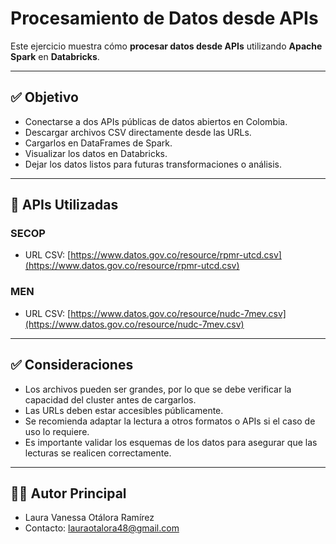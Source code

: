 # Procesamiento de Datos desde APIs

Este ejercicio muestra cómo **procesar datos desde APIs** utilizando **Apache Spark** en **Databricks**.

---

## ✅ Objetivo

- Conectarse a dos APIs públicas de datos abiertos en Colombia.
- Descargar archivos CSV directamente desde las URLs.
- Cargarlos en DataFrames de Spark.
- Visualizar los datos en Databricks.
- Dejar los datos listos para futuras transformaciones o análisis.

---

## 🔗 APIs Utilizadas

### SECOP

- URL CSV: [https://www.datos.gov.co/resource/rpmr-utcd.csv](https://www.datos.gov.co/resource/rpmr-utcd.csv)

### MEN

- URL CSV: [https://www.datos.gov.co/resource/nudc-7mev.csv](https://www.datos.gov.co/resource/nudc-7mev.csv)

---

## ✅ Consideraciones

- Los archivos pueden ser grandes, por lo que se debe verificar la capacidad del cluster antes de cargarlos.
- Las URLs deben estar accesibles públicamente.
- Se recomienda adaptar la lectura a otros formatos o APIs si el caso de uso lo requiere.
- Es importante validar los esquemas de los datos para asegurar que las lecturas se realicen correctamente.

---

## 👩‍💻 Autor Principal

- Laura Vanessa Otálora Ramírez
- Contacto: lauraotalora48@gmail.com

